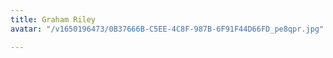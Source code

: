 ```yaml
---
title: Graham Riley
avatar: "/v1650196473/0B37666B-C5EE-4C8F-987B-6F91F44D66FD_pe8qpr.jpg"

---
```

